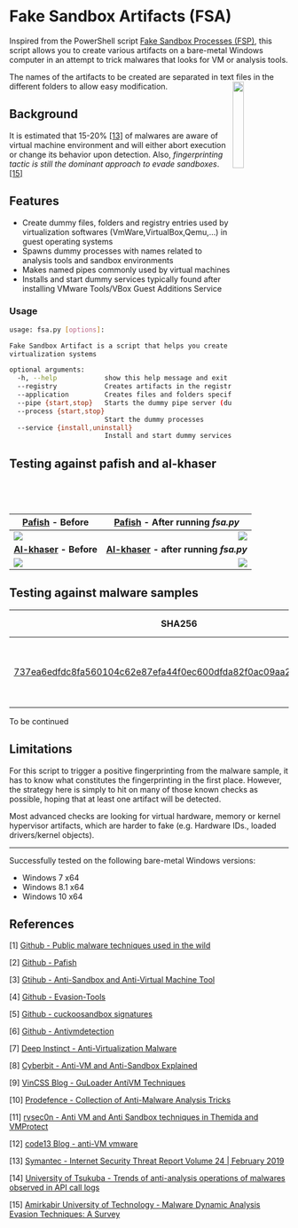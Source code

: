 # Fake Sandbox Artifacts (FSA)

Inspired from the PowerShell script [Fake Sandbox Processes (FSP)](https://github.com/Phoenix1747/fake-sandbox/), this script allows you to create various artifacts on a bare-metal Windows computer in an attempt to trick malwares that looks for VM or analysis tools.

The names of the artifacts to be created are separated in text files in the different folders to allow easy modification.
<img align="right" src="image/logo.jpg" width=20% height=20% />

## Background

It is estimated that 15-20% [[13]](#13) of malwares are aware of virtual machine environment and will either abort execution or change its behavior upon detection. Also, *fingerprinting tactic is still the dominant approach to evade sandboxes*. [[15]](#15)

## Features 

- Create dummy files, folders and registry entries used by virtualization softwares (VmWare,VirtualBox,Qemu,...) in guest operating systems 
- Spawns dummy processes with names related to analysis tools and sandbox environments
- Makes named pipes commonly used by virtual machines 
- Installs and start dummy services typically found after installing VMware Tools/VBox Guest Additions Service

### Usage
```bash
usage: fsa.py [options]:

Fake Sandbox Artifact is a script that helps you create artifacts related to malware analysis lab environment and
virtualization systems

optional arguments:
  -h, --help            show this help message and exit
  --registry            Creates artifacts in the registry. Requires elevated privileges
  --application         Creates files and folders specified in the text files. Requires elevated privileges
  --pipe {start,stop}   Starts the dummy pipe server (dummy_pipe.py)
  --process {start,stop}
                        Start the dummy processes
  --service {install,uninstall}
                        Install and start dummy services using dummy-win-service_x64.exe. Requires elevated privileges
```

## Testing against pafish and al-khaser

| [Pafish](https://github.com/a0rtega/pafish) - Before | [Pafish](https://github.com/a0rtega/pafish) - After running *fsa.py* |
|:-:|:-:|
| <img style="float: left;" src="image/pafish_before.png"> | <img style="float: right;" src="image/pafish_after_fsa.png"> |
| **[Al-khaser](https://github.com/LordNoteworthy/al-khaser) - Before** | **[Al-khaser](https://github.com/LordNoteworthy/al-khaser) - after running *fsa.py*** |
| <img style="float: left;" src="image/al-khaser_before.png"> | <img style="float: right;" src="image/al-khaser_after_fsa.png"> |

## Testing against malware samples

| SHA256 | Without FSA | With FSA | Conclusion |
| :-------------: |:-------------:|:-------------:|:-------------:|
| [737ea6edfdc8fa560104c62e87efa44f0ec600dfda82f0ac09aa2d9f6fc522fa](https://bazaar.abuse.ch/sample/737ea6edfdc8fa560104c62e87efa44f0ec600dfda82f0ac09aa2d9f6fc522fa/) | Malware established persistance via the Windows scheduler | No malicious behaviors observed | :heavy_check_mark: |

To be continued

## Limitations

For this script to trigger a positive fingerprinting from the malware sample, it has to know what constitutes the fingerprinting in the first place. However, the strategy here is simply to hit on many of those known checks as possible, hoping that at least one artifact will be detected.

Most advanced checks are looking for virtual hardware, memory or kernel hypervisor artifacts, which are harder to fake (e.g. Hardware IDs., loaded drivers/kernel objects).

------------

Successfully tested on the following bare-metal Windows versions:

- Windows 7 x64
- Windows 8.1 x64
- Windows 10 x64

## References
<a id="1">[1]</a> [Github - Public malware techniques used in the wild](https://github.com/LordNoteworthy/al-khaser)

<a id="2">[2]</a> [Github - Pafish](https://github.com/a0rtega/pafish)

<a id="3">[3]</a> [Gtihub - Anti-Sandbox and Anti-Virtual Machine Tool](https://github.com/AlicanAkyol/sems)

<a id="4">[4]</a> [Github - Evasion-Tools](https://github.com/atlantis2013/Evasion-Tools)

<a id="5">[5]</a> [Github - cuckoosandbox signatures](https://github.com/cuckoosandbox/community/tree/master/modules/signatures/windows)

<a id="6">[6]</a> [Github - Antivmdetection](https://github.com/nsmfoo/antivmdetection)

<a id="7">[7]</a> [Deep Instinct - Anti-Virtualization Malware](https://www.deepinstinct.com/2019/10/29/malware-evasion-techniques-part-2-anti-vm-blog/)

<a id="8">[8]</a> [Cyberbit - Anti-VM and Anti-Sandbox Explained](https://www.cyberbit.com/blog/endpoint-security/anti-vm-and-anti-sandbox-explained/)

<a id="9">[9]</a> [VinCSS Blog - GuLoader AntiVM Techniques](https://blog.vincss.net/2020/05/re014-guloader-antivm-techniques.html)

<a id="10">[10]</a> [Prodefence - Collection of Anti-Malware Analysis Tricks](https://www.prodefence.org/collection-anti-malware-analysis-tricks/)

<a id="11">[11]</a> [rvsec0n - Anti VM and Anti Sandbox techniques in Themida and VMProtect](https://rvsec0n.wordpress.com/2019/09/15/anti-vm-and-anti-sandbox-techniques-in-themida-and-vmprotect/)

<a id="12">[12]</a> [code13 Blog - anti-VM vmware](https://code13.tistory.com/145)

<a id="13">[13]</a> [Symantec - Internet Security Threat Report Volume 24 | February 2019](https://docs.broadcom.com/doc/istr-24-2019-en)

<a id="14">[14]</a> [University of Tsukuba - Trends of anti-analysis operations of malwares observed in API call logs](https://tsukuba.repo.nii.ac.jp/?action=pages_view_main&active_action=repository_view_main_item_detail&item_id=46267&item_no=1&page_id=13&block_id=83)

<a id="15">[15]</a> [ Amirkabir University of Technology - Malware Dynamic Analysis Evasion Techniques: A Survey](https://arxiv.org/pdf/1811.01190.pdf)
